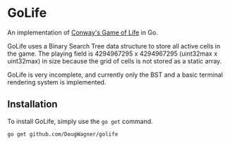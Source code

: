 # GoLife

An implementation of [Conway's Game of Life](https://en.wikipedia.org/wiki/Conway%27s_Game_of_Life) in Go.

GoLife uses a Binary Search Tree data structure to store all active cells in the game.
The playing field is 4294967295 x 4294967295 (uint32max x uint32max) in size because the grid of cells is not stored as a static array.

GoLife is very incomplete, and currently only the BST and a basic terminal rendering system is implemented.

## Installation

To install GoLife, simply use the `go get` command.

```
go get github.com/DougWagner/golife
```
